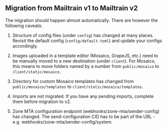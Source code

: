 ## Migration from Mailtrain v1 to Mailtrain v2

The migration should happen almost automatically. There are however the following caveats:

1. Structure of config files (under `config`) has changed at many places. Revisit the default config (`config/default.toml`)
   and update your configs accordingly.

2. Images uploaded in a template editor (Mosaico, GrapeJS, etc.) need to be manually moved to a new destination (under `client`).
   For Mosaico, this means to move folders named by a number from `public/mosaico` to `client/static/mosaico`.

3. Directory for custom Mosaico templates has changed from `public/mosaico/templates` to `client/static/mosaico/templates`.

4. Imports are not migrated. If you have any pending imports, complete them before migration to v2.

5. Zone MTA configuration endpoint (webhooks/zone-mta/sender-config) has changed. The send-configuration CID has to be
   part of the URL - e.g. webhooks/zone-mta/sender-config/system.